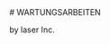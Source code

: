 <link rel="icon" href="https://laser-inc.github.io/error.ico" type="image/x-icon">
# WARTUNGSARBEITEN

by laser Inc.
